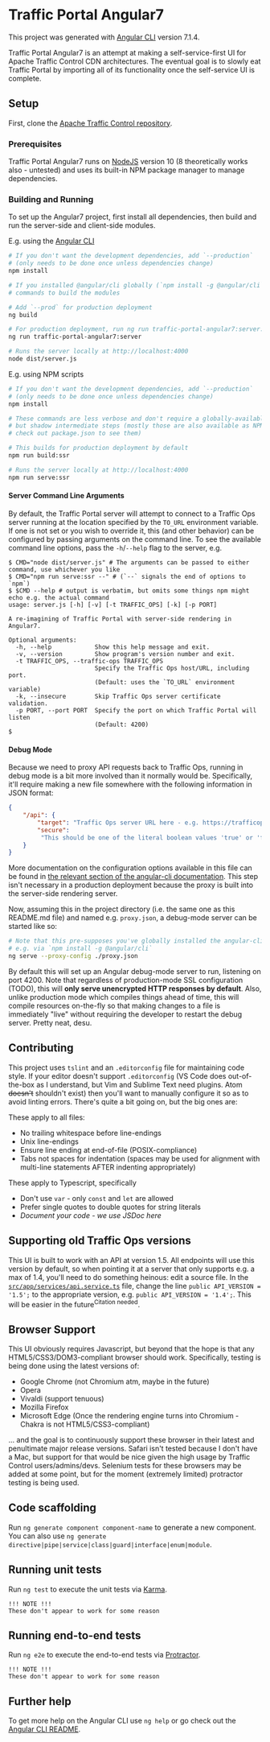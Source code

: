 <!--
Licensed under the Apache License, Version 2.0 (the "License");
you may not use this file except in compliance with the License.
You may obtain a copy of the License at

    http://www.apache.org/licenses/LICENSE-2.0

Unless required by applicable law or agreed to in writing, software
distributed under the License is distributed on an "AS IS" BASIS,
WITHOUT WARRANTIES OR CONDITIONS OF ANY KIND, either express or implied.
See the License for the specific language governing permissions and
limitations under the License.
-->

# Traffic Portal Angular7
This project was generated with [Angular CLI](https://github.com/angular/angular-cli) version 7.1.4.

Traffic Portal Angular7 is an attempt at making a self-service-first UI for Apache Traffic Control CDN architectures. The eventual goal is to slowly eat Traffic Portal by importing all of its functionality once the self-service UI is complete.

## Setup
First, clone the [Apache Traffic Control repository](git://github.com/apache/trafficcontrol).

### Prerequisites
Traffic Portal Angular7 runs on [NodeJS](https://nodejs.org/) version 10 (8 theoretically works also - untested) and uses its built-in NPM package manager to manage dependencies.

### Building and Running
To set up the Angular7 project, first install all dependencies, then build and run the server-side and client-side modules.

E.g. using the [Angular CLI](https://github.com/angular/angular-cli)

```bash
# If you don't want the development dependencies, add `--production`
# (only needs to be done once unless dependencies change)
npm install

# If you installed @angular/cli globally (`npm install -g @angular/cli`), then you can use these
# commands to build the modules

# Add `--prod` for production deployment
ng build

# For production deployment, run ng run traffic-portal-angular7:server:production
ng run traffic-portal-angular7:server

# Runs the server locally at http://localhost:4000
node dist/server.js
```

E.g. using NPM scripts

```bash
# If you don't want the development dependencies, add `--production`
# (only needs to be done once unless dependencies change)
npm install

# These commands are less verbose and don't require a globally-available `@angular/cli` install,
# but shadow intermediate steps (mostly those are also available as NPM scripts,
# check out package.json to see them)

# This builds for production deployment by default
npm run build:ssr

# Runs the server locally at http://localhost:4000
npm run serve:ssr
```

#### Server Command Line Arguments
By default, the Traffic Portal server will attempt to connect to a Traffic Ops server running at the location specified by the `TO_URL` environment variable. If one is not set or you wish to override it, this (and other behavior) can be configured by passing arguments on the command line. To see the available command line options, pass the `-h`/`--help` flag to the server, e.g.

```console
$ CMD="node dist/server.js" # The arguments can be passed to either command, use whichever you like
$ CMD="npm run serve:ssr --" # (`--` signals the end of options to `npm`)
$ $CMD --help # output is verbatim, but omits some things npm might echo e.g. the actual command
usage: server.js [-h] [-v] [-t TRAFFIC_OPS] [-k] [-p PORT]

A re-imagining of Traffic Portal with server-side rendering in Angular7.

Optional arguments:
  -h, --help            Show this help message and exit.
  -v, --version         Show program's version number and exit.
  -t TRAFFIC_OPS, --traffic-ops TRAFFIC_OPS
                        Specify the Traffic Ops host/URL, including port. 
                        (Default: uses the `TO_URL` environment variable)
  -k, --insecure        Skip Traffic Ops server certificate validation.
  -p PORT, --port PORT  Specify the port on which Traffic Portal will listen 
                        (Default: 4200)
$
```

#### Debug Mode
Because we need to proxy API requests back to Traffic Ops, running in debug mode is a bit more involved than it normally would be. Specifically, it'll require making a new file somewhere with the following information in JSON format:

```json
{
	"/api": {
		"target": "Traffic Ops server URL here - e.g. https://trafficops.apache.test",
		"secure":
		 "This should be one of the literal boolean values 'true' or 'false' to indicate if certificate authenticity should be checked."
	}
}
```
More documentation on the configuration options available in this file can be found in [the relevant section of the angular-cli documentation](https://github.com/angular/angular-cli/blob/master/docs/documentation/stories/proxy.md). This step isn't necessary in a production deployment because the proxy is built into the server-side rendering server.

Now, assuming this in the project directory (i.e. the same one as this README.md file) and named e.g. `proxy.json`, a debug-mode server can be started like so:

```bash
# Note that this pre-supposes you've globally installed the angular-cli
# e.g. via `npm install -g @angular/cli`
ng serve --proxy-config ./proxy.json
```

By default this will set up an Angular debug-mode server to run, listening on port 4200. Note that regardless of production-mode SSL configuration (TODO), this will **only serve unencrypted HTTP responses by default**. Also, unlike production mode which compiles things ahead of time, this will compile resources on-the-fly so that making changes to a file is immediately "live" without requiring the developer to restart the debug server. Pretty neat, desu.

## Contributing
This project uses `tslint` and an `.editorconfig` file for maintaining code style. If your editor doesn't support `.editorconfig` (VS Code does out-of-the-box as I understand, but Vim and Sublime Text need plugins. Atom ~~doesn't~~ shouldn't exist) then you'll want to manually configure it so as to avoid linting errors. There's quite a bit going on, but the big ones are:

These apply to all files:

- No trailing whitespace before line-endings
- Unix line-endings
- Ensure line ending at end-of-file (POSIX-compliance)
- Tabs not spaces for indentation (spaces may be used for alignment with multi-line statements AFTER indenting appropriately)

These apply to Typescript, specifically

- Don't use `var` - only `const` and `let` are allowed
- Prefer single quotes to double quotes for string literals
- *Document your code - we use JSDoc here*

## Supporting old Traffic Ops versions
This UI is built to work with an API at version 1.5. All endpoints will use this version by default, so when pointing it at a server that only supports e.g. a max of 1.4, you'll need to do something heinous: edit a source file. In the [`src/app/services/api.service.ts`](./src/app/services/api.service.ts) file, change the line `public API_VERSION = '1.5';` to the appropriate version, e.g. `public API_VERSION = '1.4';`. This will be easier in the future<sup>Citation needed</sup>.

## Browser Support
This UI obviously requires Javascript, but beyond that the hope is that any HTML5/CSS3/DOM3-compliant browser should work. Specifically, testing is being done using the latest versions of:

- Google Chrome (not Chromium atm, maybe in the future)
- Opera
- Vivaldi (support tenuous)
- Mozilla Firefox
- Microsoft Edge (Once the rendering engine turns into Chromium - Chakra is not HTML5/CSS3-compliant)

... and the goal is to continuously support these browser in their latest and penultimate major release versions. Safari isn't tested because I don't have a Mac, but support for that would be nice given the high usage by Traffic Control users/admins/devs. Selenium tests for these browsers may be added at some point, but for the moment (extremely limited) protractor testing is being used.

## Code scaffolding
Run `ng generate component component-name` to generate a new component. You can also use `ng generate directive|pipe|service|class|guard|interface|enum|module`.

## Running unit tests
Run `ng test` to execute the unit tests via [Karma](https://karma-runner.github.io).

	!!! NOTE !!!
	These don't appear to work for some reason

## Running end-to-end tests
Run `ng e2e` to execute the end-to-end tests via [Protractor](http://www.protractortest.org/).

	!!! NOTE !!!
	These don't appear to work for some reason


## Further help
To get more help on the Angular CLI use `ng help` or go check out the [Angular CLI README](https://github.com/angular/angular-cli/blob/master/README.md).
